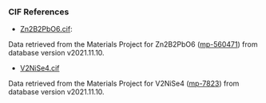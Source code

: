 ### CIF References
- [Zn2B2PbO6.cif](Zn2B2PbO6.cif):

Data retrieved from the Materials Project for Zn2B2PbO6 ([mp-560471](https://next-gen.materialsproject.org/materials/mp-560471)) from database version v2021.11.10.

- [V2NiSe4.cif](V2NiSe4.cif)

Data retrieved from the Materials Project for V2NiSe4 ([mp-7823](https://next-gen.materialsproject.org/materials/mp-560471)) from database version v2021.11.10.
